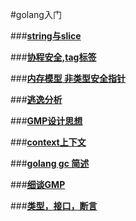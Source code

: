 #golang入门

###[**string与slice**](stringandslice.md)

###[**协程安全,tag标签**](golang.md)

###[**内存模型 非类型安全指针**](gc.md)

###[**逃逸分析**](逃逸分析.md)

###[**GMP设计思想**](GMP模型与设计思想.md)

###[**context上下文**](context.md)

###[**golang gc 简述**](golanggc.md)

###[**细谈GMP**](gmp.md)

###[**类型，接口，断言**](interface.md)
